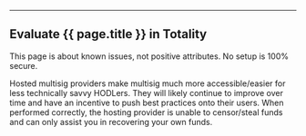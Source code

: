 ---
## Evaluate {{ page.title }} in Totality

This page is about known issues, not positive attributes.
No setup is 100% secure.

Hosted multisig providers make multisig much more accessible/easier for less technically savvy HODLers.
They will likely continue to improve over time and have an incentive to push best practices onto their users.
When performed correctly, the hosting provider is unable to censor/steal funds and can only assist you in recovering your own funds.
